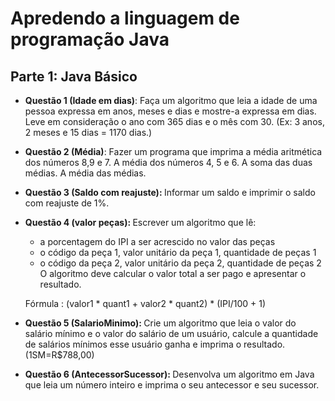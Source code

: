 # Apredendo a linguagem de programação Java

## Parte 1: Java Básico
- <strong>Questão 1 (Idade em dias)</strong>: Faça um algoritmo que leia a idade de uma pessoa expressa em anos, meses e dias e
mostre-a expressa em dias. Leve em consideração o ano com 365 dias e o mês com 30.
(Ex: 3 anos, 2 meses e 15 dias = 1170 dias.)

- <strong>Questão 2 (Média)</strong>: Fazer um programa que imprima a média aritmética dos números 8,9 e 7. A média dos números 4, 5 e 6. A soma das duas médias. A média das médias.

- <strong>Questão 3 (Saldo com reajuste): </strong>Informar um saldo e imprimir o saldo com reajuste de 1%.

- <strong>Questão 4 (valor peças): </strong>Escrever um algoritmo que lê:
    - a porcentagem do IPI a ser acrescido no valor das peças
    - o código da peça 1, valor unitário da peça 1, quantidade de peças 1
    - o código da peça 2, valor unitário da peça 2, quantidade de peças 2
    O algoritmo deve calcular o valor total a ser pago e apresentar o resultado.
    
    Fórmula : (valor1 * quant1 + valor2 * quant2) * (IPI/100 + 1)

- <strong>Questão 5 (SalarioMinimo): </strong> Crie um algoritmo que leia o valor do salário mínimo e o valor do salário de um usuário, calcule a quantidade de salários mínimos esse usuário ganha e imprima o resultado.
(1SM=R$788,00)

- <strong>Questão 6 (AntecessorSucessor): </strong> Desenvolva um algoritmo em Java que leia um número inteiro e imprima o seu antecessor e seu sucessor.